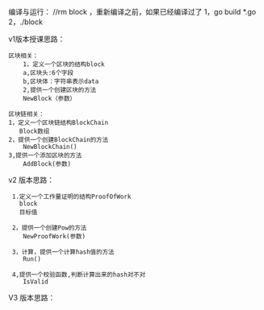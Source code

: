 
编译与运行：
//rm block ，重新编译之前，如果已经编译过了
1，go build *.go
2，./block


v1版本授课思路：

    区块相关：
        1，定义一个区块的结构block
        a,区块头:6个字段
        b,区块体：字符串表示data
        2,提供一个创建区块的方法
        NewBlock（参数）

    区块链相关：
    1，定义一个区块链结构BlockChain
       Block数组
    2，提供一个创建BlockChain的方法
        NewBlockChain()
    3,提供一个添加区块的方法
        AddBlock(参数)



v2 版本思路：

     1.定义一个工作量证明的结构ProofOfWork
       block
       目标值

     2，提供一个创建Pow的方法
        NewProofWork(参数)

     3，计算，提供一个计算hash值的方法
        Run()

     4,提供一个校验函数,判断计算出来的hash对不对
        IsValid


V3 版本思路：


